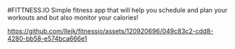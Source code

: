 #FITTNESS.IO
Simple fitness app that will help you schedule and plan your workouts and but also monitor your calories!


https://github.com/Ilejk/fitnessio/assets/120920696/049c83c2-cdd8-4280-bb58-e574bca666e1









